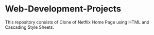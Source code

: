 # Web-Development-Projects
This repository consists of Clone of Netflix Home Page using HTML and Cascading Style Sheets.
